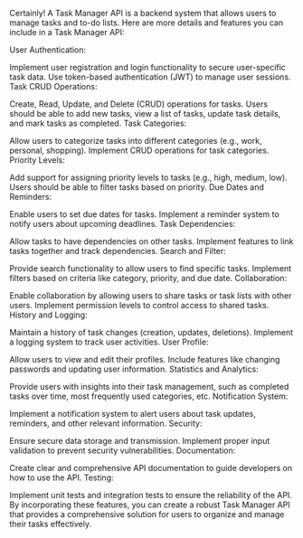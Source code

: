Certainly! A Task Manager API is a backend system that allows users to manage tasks and to-do lists. Here are more details and features you can include in a Task Manager API:

User Authentication:

Implement user registration and login functionality to secure user-specific task data.
Use token-based authentication (JWT) to manage user sessions.
Task CRUD Operations:

Create, Read, Update, and Delete (CRUD) operations for tasks.
Users should be able to add new tasks, view a list of tasks, update task details, and mark tasks as completed.
Task Categories:

Allow users to categorize tasks into different categories (e.g., work, personal, shopping).
Implement CRUD operations for task categories.
Priority Levels:

Add support for assigning priority levels to tasks (e.g., high, medium, low).
Users should be able to filter tasks based on priority.
Due Dates and Reminders:

Enable users to set due dates for tasks.
Implement a reminder system to notify users about upcoming deadlines.
Task Dependencies:

Allow tasks to have dependencies on other tasks.
Implement features to link tasks together and track dependencies.
Search and Filter:

Provide search functionality to allow users to find specific tasks.
Implement filters based on criteria like category, priority, and due date.
Collaboration:

Enable collaboration by allowing users to share tasks or task lists with other users.
Implement permission levels to control access to shared tasks.
History and Logging:

Maintain a history of task changes (creation, updates, deletions).
Implement a logging system to track user activities.
User Profile:

Allow users to view and edit their profiles.
Include features like changing passwords and updating user information.
Statistics and Analytics:

Provide users with insights into their task management, such as completed tasks over time, most frequently used categories, etc.
Notification System:

Implement a notification system to alert users about task updates, reminders, and other relevant information.
Security:

Ensure secure data storage and transmission.
Implement proper input validation to prevent security vulnerabilities.
Documentation:

Create clear and comprehensive API documentation to guide developers on how to use the API.
Testing:

Implement unit tests and integration tests to ensure the reliability of the API.
By incorporating these features, you can create a robust Task Manager API that provides a comprehensive solution for users to organize and manage their tasks effectively.